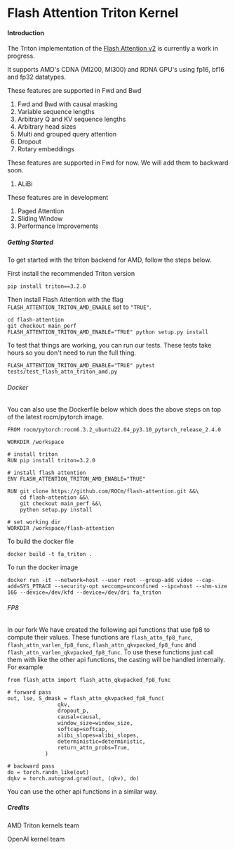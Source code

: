 Flash Attention Triton Kernel
===============

#### Introduction
The Triton implementation of the [Flash Attention v2](https://tridao.me/publications/flash2/flash2.pdf) is currently a work in progress.

It supports AMD's CDNA (MI200, MI300) and RDNA GPU's using fp16, bf16 and fp32 datatypes.

These features are supported in Fwd and Bwd
1) Fwd and Bwd with causal masking
2) Variable sequence lengths
3) Arbitrary Q and KV sequence lengths
4) Arbitrary head sizes
5) Multi and grouped query attention
6) Dropout
7) Rotary embeddings

These features are supported in Fwd for now. We will add them to backward soon.
1) ALiBi

These features are in development
1) Paged Attention 
2) Sliding Window
3) Performance Improvements

##### Getting Started
To get started with the triton backend for AMD, follow the steps below.

First install the recommended Triton version 

```
pip install triton==3.2.0
```
Then install Flash Attention with the flag `FLASH_ATTENTION_TRITON_AMD_ENABLE` set to `"TRUE"`.

```
cd flash-attention
git checkout main_perf
FLASH_ATTENTION_TRITON_AMD_ENABLE="TRUE" python setup.py install
```

To test that things are working, you can run our tests. These tests take hours so you don't need to run the full thing.
```
FLASH_ATTENTION_TRITON_AMD_ENABLE="TRUE" pytest tests/test_flash_attn_triton_amd.py
```

###### Docker
You can also use the Dockerfile below which does the above steps on top of the latest rocm/pytorch image.
```
FROM rocm/pytorch:rocm6.3.2_ubuntu22.04_py3.10_pytorch_release_2.4.0

WORKDIR /workspace

# install triton
RUN pip install triton=3.2.0

# install flash attention
ENV FLASH_ATTENTION_TRITON_AMD_ENABLE="TRUE"

RUN git clone https://github.com/ROCm/flash-attention.git &&\ 
    cd flash-attention &&\
    git checkout main_perf &&\
    python setup.py install

# set working dir
WORKDIR /workspace/flash-attention
```

To build the docker file
```
docker build -t fa_triton .
```

To run the docker image
```
docker run -it --network=host --user root --group-add video --cap-add=SYS_PTRACE --security-opt seccomp=unconfined --ipc=host --shm-size 16G --device=/dev/kfd --device=/dev/dri fa_triton
```

###### FP8
In our fork We have created the following api functions that use fp8 to compute their values. These functions are `flash_attn_fp8_func`, `flash_attn_varlen_fp8_func`, `flash_attn_qkvpacked_fp8_func` and `flash_attn_varlen_qkvpacked_fp8_func`. To use these functions just call them with like the other api functions, the casting will be handled internally. For example

```
from flash_attn import flash_attn_qkvpacked_fp8_func

# forward pass
out, lse, S_dmask = flash_attn_qkvpacked_fp8_func(
                qkv,
                dropout_p,
                causal=causal,
                window_size=window_size,
                softcap=softcap,
                alibi_slopes=alibi_slopes,
                deterministic=deterministic,
                return_attn_probs=True,
            )

# backward pass
do = torch.randn_like(out)
dqkv = torch.autograd.grad(out, (qkv), do)
```

You can use the other api functions in a similar way.



##### Credits
AMD Triton kernels team

OpenAI kernel team
